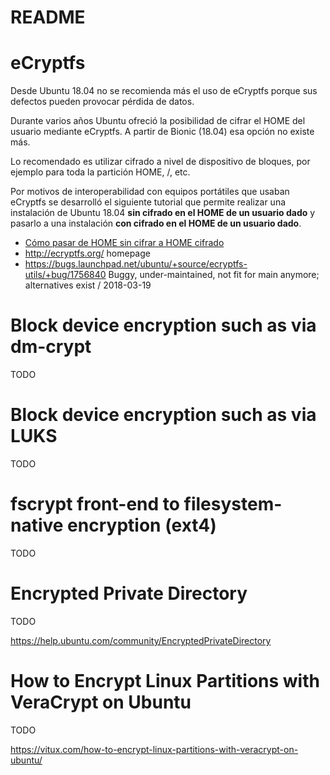 # README

# eCryptfs

Desde Ubuntu 18.04 no se recomienda más el uso de eCryptfs porque sus defectos pueden
provocar pérdida de datos.

Durante varios años Ubuntu ofreció la posibilidad de cifrar el HOME del usuario mediante eCryptfs. A partir de Bionic (18.04) esa opción no existe más.

Lo recomendado es utilizar cifrado a nivel de dispositivo de bloques, por ejemplo para toda la partición HOME, /, etc.

Por motivos de interoperabilidad con equipos portátiles que usaban eCryptfs se desarrolló el siguiente tutorial que permite realizar una 
instalación de Ubuntu 18.04 **sin cifrado en el HOME de un usuario dado** y pasarlo a una instalación **con cifrado en el HOME de un usuario dado**.

* [Cómo pasar de HOME sin cifrar a HOME cifrado](escryptfs.md)
* http://ecryptfs.org/ homepage
* https://bugs.launchpad.net/ubuntu/+source/ecryptfs-utils/+bug/1756840 Buggy, under-maintained, not fit for main anymore; alternatives exist / 2018-03-19


#  Block device encryption such as via dm-crypt 

TODO

#  Block device encryption such as via LUKS

TODO

#  fscrypt front-end to filesystem-native encryption (ext4)

TODO

# Encrypted Private Directory

TODO

https://help.ubuntu.com/community/EncryptedPrivateDirectory

# How to Encrypt Linux Partitions with VeraCrypt on Ubuntu

TODO

https://vitux.com/how-to-encrypt-linux-partitions-with-veracrypt-on-ubuntu/
